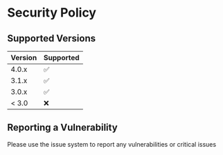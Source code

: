 # Security Policy

## Supported Versions


| Version | Supported          |
| ------- | ------------------ |
| 4.0.x   | :white_check_mark: |
| 3.1.x   | :white_check_mark: |
| 3.0.x   | :white_check_mark: |
| < 3.0   | :x:                |

## Reporting a Vulnerability

Please use the issue system to report any vulnerabilities or critical issues
